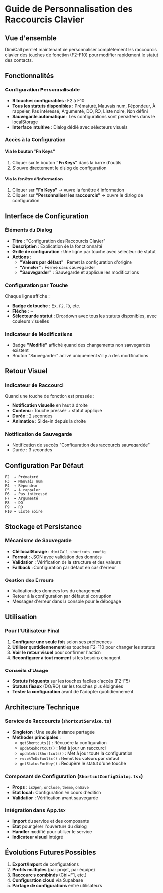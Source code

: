 # Guide de Personnalisation des Raccourcis Clavier

## Vue d'ensemble

DimiCall permet maintenant de personnaliser complètement les raccourcis clavier des touches de fonction (F2-F10) pour modifier rapidement le statut des contacts.

## Fonctionnalités

### Configuration Personnalisable
- **9 touches configurables** : F2 à F10
- **Tous les statuts disponibles** : Prématuré, Mauvais num, Répondeur, À rappeler, Pas intéressé, Argumenté, DO, RO, Liste noire, Non défini
- **Sauvegarde automatique** : Les configurations sont persistées dans le localStorage
- **Interface intuitive** : Dialog dédié avec sélecteurs visuels

### Accès à la Configuration

#### Via le bouton "Fn Keys"
1. Cliquer sur le bouton **"Fn Keys"** dans la barre d'outils
2. S'ouvre directement le dialog de configuration

#### Via la fenêtre d'information
1. Cliquer sur **"Fn Keys"** → ouvre la fenêtre d'information
2. Cliquer sur **"Personnaliser les raccourcis"** → ouvre le dialog de configuration

## Interface de Configuration

### Éléments du Dialog
- **Titre** : "Configuration des Raccourcis Clavier"
- **Description** : Explication de la fonctionnalité
- **Grille de configuration** : Une ligne par touche avec sélecteur de statut
- **Actions** :
  - **"Valeurs par défaut"** : Remet la configuration d'origine
  - **"Annuler"** : Ferme sans sauvegarder
  - **"Sauvegarder"** : Sauvegarde et applique les modifications

### Configuration par Touche
Chaque ligne affiche :
- **Badge de touche** : Ex. `F2`, `F3`, etc.
- **Flèche** : `→`
- **Sélecteur de statut** : Dropdown avec tous les statuts disponibles, avec couleurs visuelles

### Indicateur de Modifications
- Badge **"Modifié"** affiché quand des changements non sauvegardés existent
- Bouton "Sauvegarder" activé uniquement s'il y a des modifications

## Retour Visuel

### Indicateur de Raccourci
Quand une touche de fonction est pressée :
- **Notification visuelle** en haut à droite
- **Contenu** : Touche pressée + statut appliqué
- **Durée** : 2 secondes
- **Animation** : Slide-in depuis la droite

### Notification de Sauvegarde
- Notification de succès "Configuration des raccourcis sauvegardée"
- Durée : 3 secondes

## Configuration Par Défaut

```
F2  → Prématuré
F3  → Mauvais num
F4  → Répondeur
F5  → À rappeler
F6  → Pas intéressé
F7  → Argumenté
F8  → DO
F9  → RO
F10 → Liste noire
```

## Stockage et Persistance

### Mécanisme de Sauvegarde
- **Clé localStorage** : `dimiCall_shortcuts_config`
- **Format** : JSON avec validation des données
- **Validation** : Vérification de la structure et des valeurs
- **Fallback** : Configuration par défaut en cas d'erreur

### Gestion des Erreurs
- Validation des données lors du chargement
- Retour à la configuration par défaut si corruption
- Messages d'erreur dans la console pour le débogage

## Utilisation

### Pour l'Utilisateur Final
1. **Configurer une seule fois** selon ses préférences
2. **Utiliser quotidiennement** les touches F2-F10 pour changer les statuts
3. **Voir le retour visuel** pour confirmer l'action
4. **Reconfigurer à tout moment** si les besoins changent

### Conseils d'Usage
- **Statuts fréquents** sur les touches faciles d'accès (F2-F5)
- **Statuts finaux** (DO/RO) sur les touches plus éloignées
- **Tester la configuration** avant de l'adopter quotidiennement

## Architecture Technique

### Service de Raccourcis (`shortcutService.ts`)
- **Singleton** : Une seule instance partagée
- **Méthodes principales** :
  - `getShortcuts()` : Récupère la configuration
  - `updateShortcut()` : Met à jour un raccourci
  - `updateAllShortcuts()` : Met à jour toute la configuration
  - `resetToDefaults()` : Remet les valeurs par défaut
  - `getStatusForKey()` : Récupère le statut d'une touche

### Composant de Configuration (`ShortcutConfigDialog.tsx`)
- **Props** : `isOpen`, `onClose`, `theme`, `onSave`
- **État local** : Configuration en cours d'édition
- **Validation** : Vérification avant sauvegarde

### Intégration dans App.tsx
- **Import** du service et des composants
- **État** pour gérer l'ouverture du dialog
- **Handler** modifié pour utiliser le service
- **Indicateur visuel** intégré

## Évolutions Futures Possibles

1. **Export/Import** de configurations
2. **Profils multiples** (par projet, par équipe)
3. **Raccourcis combinés** (Ctrl+F1, etc.)
4. **Configuration cloud** via Supabase
5. **Partage de configurations** entre utilisateurs 